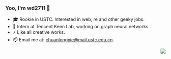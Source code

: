 ### Yoo, I'm wd2711 👋

- 🎓 Rookie in USTC. Interested in web, re and other geeky jobs.
- 🤔 Intern at Tencent Keen Lab, working on graph neural networks.
- ⚡ Like all creative works.
- 📫 Email me at: [chuanlongxie@mail.ustc.edu.cn](mailto:chuanlongxie@mail.ustc.edu.cn).

<img align="right" src="https://github-readme-stats.vercel.app/api?username=WD-2711&show_icons=true&theme=radical"> 
<!-- [![WD-2711's GitHub stats](https://github-readme-stats.vercel.app/api?username=WD-2711&show_icons=true&theme=radical)](https://github.com/anuraghazra/github-readme-stats) -->

<!--
**WD-2711/WD-2711** is a ✨ _special_ ✨ repository because its `README.md` (this file) appears on your GitHub profile.

Here are some ideas to get you started:

- 🔭 I’m currently working on ...
- 🌱 I’m currently learning ...
- 👯 I’m looking to collaborate on ...
- 🤔 I’m looking for help with ...
- 💬 Ask me about ...
- 📫 How to reach me: ...
- 😄 Pronouns: ...
- ⚡ Fun fact: ...
-->
